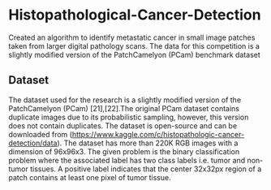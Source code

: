 # Histopathological-Cancer-Detection
Created an algorithm to identify metastatic cancer in small image patches taken from larger digital pathology scans. The data for this competition is a slightly modified version of the PatchCamelyon (PCam) benchmark dataset

## Dataset

The dataset used for the research is a slightly modified    version    of    the    PatchCamelyon    (PCam)    [21],[22].The original PCam dataset contains duplicate images due to its probabilistic sampling, however, this   version   does   not   contain   duplicates.   The   dataset is open-source and can be downloaded from (<https://www.kaggle.com/c/histopathologic-cancer-detection/data>).   The   dataset   has   more   than   220K   RGB images  with  a  dimension  of  96x96x3.  The  given  problem  is  the  binary  classification  problem  where  the  associated label has two class labels i.e. tumor and non-tumor tissues. A  positive  label  indicates  that  the  center  32x32px  region  of a  patch  contains  at  least  one  pixel  of  tumor  tissue.
